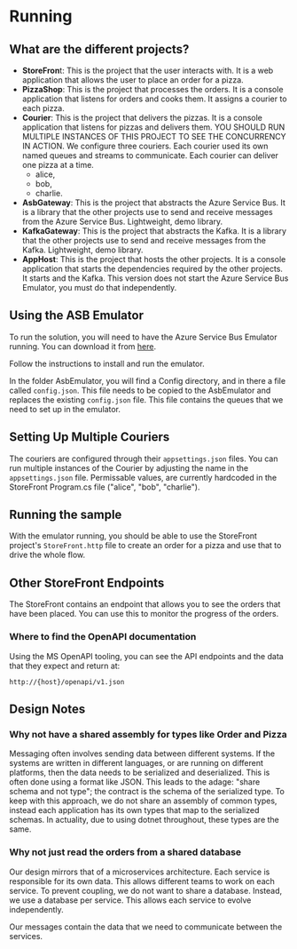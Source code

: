 # Running
## What are the different projects?
- **StoreFron**t: This is the project that the user interacts with. It is a web application that allows the user to place an order for a pizza.
- **PizzaShop**: This is the project that processes the orders. It is a console application that listens for orders and 
  cooks them. It assigns a courier to each pizza.
- **Courier**: This is the project that delivers the pizzas. It is a console application that listens for pizzas and 
  delivers them. YOU SHOULD RUN MULTIPLE INSTANCES OF THIS PROJECT TO SEE THE CONCURRENCY IN ACTION. We configure 
  three couriers. Each courier used its own named queues and streams to communicate. Each courier can deliver one pizza 
  at a time. 
  - alice, 
  - bob,
  - charlie. 
- **AsbGateway**: This is the project that abstracts the Azure Service Bus. It is a library that the other projects use to 
  send and receive messages from the Azure Service Bus. Lightweight, demo library.
- **KafkaGateway**: This is the project that abstracts the Kafka. It is a library that the other projects use to send and 
  receive messages from the Kafka. Lightweight, demo library.
- **AppHost**: This is the project that hosts the other projects. It is a console application that starts the 
  dependencies required by the other projects. It starts and the Kafka. This version does not start the Azure 
  Service Bus Emulator, you must do that independently.

## Using the ASB Emulator

To run the solution, you will need to have the Azure Service Bus Emulator running. You can download it from
[here](https://docs.microsoft.com/en-us/azure/service-bus-messaging/service-bus-messaging-overview).

Follow the instructions to install and run the emulator.

In the folder AsbEmulator, you will find a Config directory, and in there a file called `config.json`. This file 
needs to be copied to the AsbEmulator and replaces the existing `config.json` file. This file contains the queues that we need to set up in the emulator.

## Setting Up Multiple Couriers

The couriers are configured through their `appsettings.json` files. You can run multiple instances of the Courier by 
adjusting the name in the `appsettings.json` file. Permissable values, are currently hardcoded in the StoreFront 
Program.cs file ("alice", "bob", "charlie").

## Running the sample
With the emulator running, you should be able to use the StoreFront project's `StoreFront.http` file to create an 
order for a pizza and use that to drive the whole flow.

## Other StoreFront Endpoints

The StoreFront contains an endpoint that allows you to see the orders that have been placed. You can use this to 
monitor the progress of the orders.

### Where to find the OpenAPI documentation

Using the MS OpenAPI tooling, you can see the API endpoints and the data that they expect and return at:

```
http://{host}/openapi/v1.json
```

## Design Notes

### Why not have a shared assembly for types like Order and Pizza

Messaging often involves sending data between different systems. If the systems are written in different languages, 
or are running on different platforms, then the data needs to be serialized and deserialized. This is often done 
using a format like JSON. This leads to the adage: "share schema and not type"; the contract is the schema of the 
serialized type. To keep with this approach, we do not share an assembly of common types, instead each application 
has its own types that map to the serialized schemas. In actuality, due to using dotnet throughout, these types are 
the same.

### Why not just read the orders from a shared database

Our design mirrors that of a microservices architecture. Each service is responsible for its own data. This allows 
different teams to work on each service. To prevent coupling, we do not want to share a database. Instead, we use a 
database per service. This allows each service to evolve independently.

Our messages contain the data that we need to communicate between the services.

